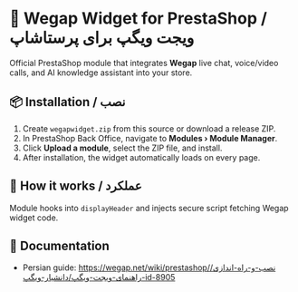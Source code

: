 # 💬 Wegap Widget for PrestaShop / ویجت ویگپ برای پرستاشاپ

Official PrestaShop module that integrates **Wegap** live chat, voice/video calls, and AI knowledge assistant into your store.

## 📦 Installation / نصب

1. Create `wegapwidget.zip` from this source or download a release ZIP.
2. In PrestaShop Back Office, navigate to **Modules › Module Manager**.
3. Click **Upload a module**, select the ZIP file, and install.
4. After installation, the widget automatically loads on every page.

## 🚀 How it works / عملکرد

Module hooks into `displayHeader` and injects secure script fetching Wegap widget code.

## 📄 Documentation

- Persian guide: <https://wegap.net/wiki/prestashop/نصب-و-راه-اندازی/راهنمای-ویجت-ویگپ/دانشیار-ویگپ-id-8905>
